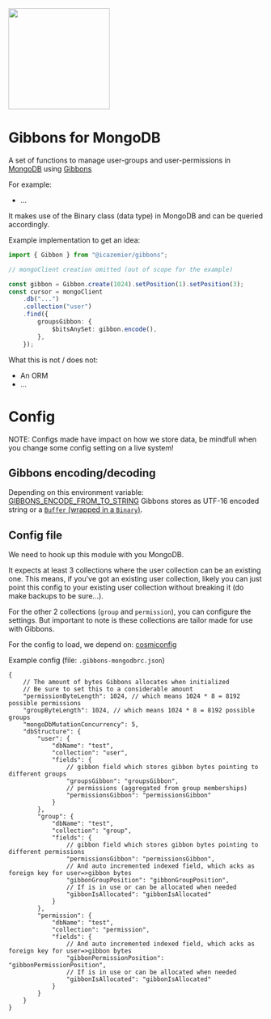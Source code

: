 <img src="https://raw.githubusercontent.com/icazemier/gibbons/master/gibbons.png" width="200" />

# Gibbons for MongoDB

A set of functions to manage user-groups and user-permissions in [MongoDB](https://www.mongodb.com/) using [Gibbons](https://github.com/icazemier/gibbons)

For example:

-   ...

It makes use of the Binary class (data type) in MongoDB and can be queried accordingly.

Example implementation to get an idea:

```typescript
import { Gibbon } from "@icazemier/gibbons";

// mongoClient creation omitted (out of scope for the example)

const gibbon = Gibbon.create(1024).setPosition(1).setPosition(3);
const cursor = mongoClient
    .db("...")
    .collection("user")
    .find({
        groupsGibbon: {
            $bitsAnySet: gibbon.encode(),
        },
    });
```

What this is not / does not:

-   An ORM
-   ...

# Config

NOTE: Configs made have impact on how we store data, be mindfull when you change some config setting on a live system!

## Gibbons encoding/decoding

Depending on this environment variable: [GIBBONS_ENCODE_FROM_TO_STRING](https://github.com/icazemier/gibbons/blob/master/src/gibbon.ts#L444) Gibbons stores as UTF-16 encoded string or a [`Buffer` (wrapped in a `Binary`)](https://mongodb.github.io/node-mongodb-native/api-bson-generated/binary.html).

## Config file

We need to hook up this module with you MongoDB.

It expects at least 3 collections where the user collection can be an existing one.
This means, if you've got an existing user collection, likely you can just point this config to your existing user collection without breaking it (do make backups to be sure...).

For the other 2 collections (`group` and `permission`), you can configure the settings. But important to note is these collections are tailor made for use with Gibbons.

For the config to load, we depend on: [cosmiconfig](https://github.com/davidtheclark/cosmiconfig#readme)

Example config (file: `.gibbons-mongodbrc.json`)

```jsonc
{
    // The amount of bytes Gibbons allocates when initialized
    // Be sure to set this to a considerable amount
    "permissionByteLength": 1024, // which means 1024 * 8 = 8192 possible permissions
    "groupByteLength": 1024, // which means 1024 * 8 = 8192 possible groups
    "mongoDbMutationConcurrency": 5,
    "dbStructure": {
        "user": {
            "dbName": "test",
            "collection": "user",
            "fields": {
                // gibbon field which stores gibbon bytes pointing to different groups
                "groupsGibbon": "groupsGibbon",
                // permissions (aggregated from group memberships)
                "permissionsGibbon": "permissionsGibbon"
            }
        },
        "group": {
            "dbName": "test",
            "collection": "group",
            "fields": {
                // gibbon field which stores gibbon bytes pointing to different permissions
                "permissionsGibbon": "permissionsGibbon",
                // And auto incremented indexed field, which acks as foreign key for user=>gibbon bytes
                "gibbonGroupPosition": "gibbonGroupPosition",
                // If is in use or can be allocated when needed
                "gibbonIsAllocated": "gibbonIsAllocated"
            }
        },
        "permission": {
            "dbName": "test",
            "collection": "permission",
            "fields": {
                // And auto incremented indexed field, which acks as foreign key for user=>gibbon bytes
                "gibbonPermissionPosition": "gibbonPermissionPosition",
                // If is in use or can be allocated when needed
                "gibbonIsAllocated": "gibbonIsAllocated"
            }
        }
    }
}
```
